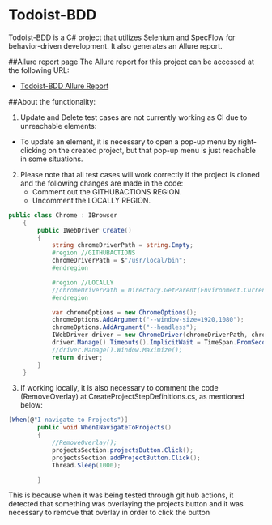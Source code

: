 # Todoist-BDD

Todoist-BDD is a C# project that utilizes Selenium and SpecFlow for behavior-driven development. It also generates an Allure report.

##Allure report page
The Allure report for this project can be accessed at the following URL:
- [Todoist-BDD Allure Report](https://wiil4.github.io/Todoist-BDD/)

##About the functionality:
1. Update and Delete test cases are not currently working as CI due to unreachable elements:
  - To update an element, it is necessary to open a pop-up menu by right-clicking on the created project, but that pop-up menu is just reachable in some situations.

2. Please note that all test cases will work correctly if the project is cloned and the following changes are made in the code:
   - Comment out the GITHUBACTIONS REGION.
   - Uncomment the LOCALLY REGION.

```csharp
public class Chrome : IBrowser
    {
        public IWebDriver Create()
        {
            string chromeDriverPath = string.Empty;
            #region //GITHUBACTIONS
            chromeDriverPath = $"/usr/local/bin";
            #endregion

            #region //LOCALLY
            //chromeDriverPath = Directory.GetParent(Environment.CurrentDirectory).Parent.Parent.FullName;
            #endregion

            var chromeOptions = new ChromeOptions();
            chromeOptions.AddArgument("--window-size=1920,1080");
            chromeOptions.AddArgument("--headless");            
            IWebDriver driver = new ChromeDriver(chromeDriverPath, chromeOptions);
            driver.Manage().Timeouts().ImplicitWait = TimeSpan.FromSeconds(20);
            //driver.Manage().Window.Maximize();
            return driver;
        }
    }
```
3. If working locally, it is also necessary to comment the code (RemoveOverlay) at CreateProjectStepDefinitions.cs, as mentioned below:
```csharp
[When(@"I navigate to Projects")]
        public void WhenINavigateToProjects()
        {
            //RemoveOverlay();
            projectsSection.projectsButton.Click();            
            projectsSection.addProjectButton.Click();
            Thread.Sleep(1000);

        }
```
This is because when it was being tested through git hub actions, it detected that something was overlaying the projects button and it was necessary to remove that overlay in order to click the button


